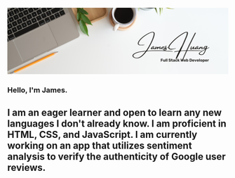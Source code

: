 ![header](https://github.com/JamesHuang0/JamesHuang0/blob/main/profile%20banner.png?raw=true)

### Hello, I'm James. 

## I am an eager learner and open to learn any new languages I don't already know. I am proficient in HTML, CSS, and JavaScript. I am currently working on an app that utilizes sentiment analysis to verify the authenticity of Google user reviews. 
